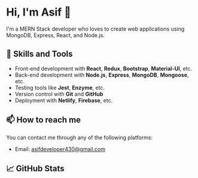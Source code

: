# Hi, I'm Asif 👋

I'm a MERN Stack developer who loves to create web applications using MongoDB, Express, React, and Node.js.

## 🚀 Skills and Tools

- Front-end development with **React**, **Redux**, **Bootstrap**, **Material-UI**, etc.
- Back-end development with **Node.js**, **Express**, **MongoDB**, **Mongoose**, etc.
- Testing tools like **Jest**, **Enzyme**,  etc.
- Version control with **Git** and **GitHub**
- Deployment with  **Netlify**, **Firebase**, etc.



## 📫 How to reach me

You can contact me through any of the following platforms:

- Email: asifdeveloper430@gmail.com


## 📈 GitHub Stats



